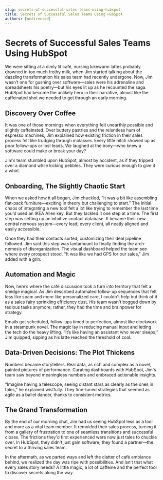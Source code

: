 ```yaml
---
slug: secrets-of-successful-sales-teams-using-hubspot
title: Secrets of Successful Sales Teams Using HubSpot
authors: [undirected]
---
```


# Secrets of Successful Sales Teams Using HubSpot

We were sitting at a dimly lit café, nursing lukewarm lattes probably drowned in too much frothy milk, when Jim started talking about the dazzling transformation his sales team had recently undergone. Now, Jim wasn't one for gushing over software—sales were his adrenaline and spreadsheets his poetry—but his eyes lit up as he recounted the saga. HubSpot had become the unlikely hero in their narrative, almost like the caffeinated shot we needed to get through an early morning.

## Discovery Over Coffee

It was one of those mornings when everything felt unearthly possible and slightly caffeinated. Over buttery pastries and the relentless hum of espresso machines, Jim explained how existing friction in their sales process felt like trudging through molasses. Every little hitch showed up as poor follow-ups or lost leads. We laughed at the irony—who knew a software could make or break your day? 

Jim’s team stumbled upon HubSpot, almost by accident, as if they tripped over a diamond while kicking pebbles. They were curious enough to give it a whirl.

## Onboarding, The Slightly Chaotic Start

When we asked how it all began, Jim chuckled, “It was a bit like assembling flat-pack furniture—exciting in theory but challenging to start.” The initial chaos of integrating a new tool felt a lot like trying to remember the last time you'd used an IKEA Allen key. But they tackled it one step at a time. The first step was setting up an intuitive contact database. It became their new central nervous system—every lead, every client, all neatly aligned and easily accessible.

Once they had their contacts sorted, customizing their deal pipeline followed. Jim said this step was tantamount to finally finding the arch-nemesis of disorganization. The visual dashboard helped the team see where every prospect stood. "It was like we had GPS for our sales," Jim added with a grin. 

## Automation and Magic

Now, here’s where the café discussion took a turn into territory that felt a smidge magical. As Jim described automated follow-up sequences that felt less like spam and more like personalized care, I couldn't help but think of it as a sales fairy sprinkling efficiency dust. His team wasn't bogged down by tedious tasks anymore; rather, they had the time and brainpower for strategy.

Emails got scheduled, follow-ups timed to perfection, almost like clockwork in a steampunk novel. The magic lay in reducing manual input and letting the tech do the heavy lifting. “It’s like having an assistant who never sleeps,” Jim quipped, sipping as his latte reached the threshold of cool.

## Data-Driven Decisions: The Plot Thickens

Numbers became storytellers. Real data, as rich and complex as a novel, painted pictures of performance. Curating dashboards with HubSpot, Jim's team saw beyond meaningless numbers and embraced actionable insights. 

“Imagine having a telescope, seeing distant stars as clearly as the ones in tales,” he explained wistfully. They fine-tuned strategies that seemed as agile as a ballet dancer, thanks to consistent metrics.

## The Grand Transformation

By the end of our morning chat, Jim had us seeing HubSpot less as a tool and more as a vital team member. It remolded their sales process, turning it from a gallery of frustration to one of seamless transitions and successful closes. The frictions they'd first experienced were now just tales to chuckle over. In HubSpot, they didn't just gain software; they found a partner—the secret to a thriving sales team.

In the aftermath, as we parted ways and left the clatter of café ambiance behind, we realized the day was ripe with possibilities. And isn’t that what every sales story needs? A little magic, a lot of caffeine and the perfect tool to discover secrets along the way.